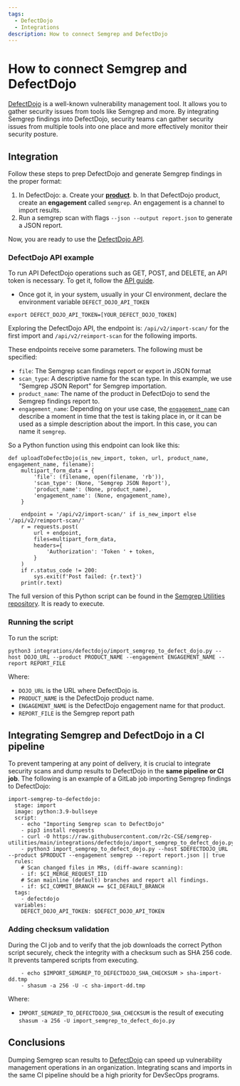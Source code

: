 ```yaml
---
tags:
  - DefectDojo
  - Integrations
description: How to connect Semgrep and DefectDojo
---
```


# How to connect Semgrep and DefectDojo

[DefectDojo](https://www.defectdojo.com/) is a well-known vulnerability management tool. It allows you to gather security issues from tools like Semgrep and more. By integrating Semgrep findings into DefectDojo, security teams can gather security issues from multiple tools into one place and more effectively monitor their security posture.

## Integration
Follow these steps to prep DefectDojo and generate Semgrep findings in the proper format:

1. In DefectDojo:
	a. Create your [**product**](https://defectdojo-dev.readthedocs.io/en/latest/features.html#products).
	b. In that DefectDojo product, create an **engagement** called `semgrep`. An engagement is a channel to import results.
2. Run a semgrep scan with flags `--json --output report.json` to generate a JSON report.

Now, you are ready to use the [DefectDojo API](https://documentation.defectdojo.com/integrations/api-v2-docs/).

### DefectDojo API example 

To run API DefectDojo operations such as GET, POST, and DELETE, an API token is necessary. To get it, follow the [API guide](https://documentation.defectdojo.com/integrations/api-v2-docs/).

* Once got it, in your system, usually in your CI environment, declare the environment variable `DEFECT_DOJO_API_TOKEN`
```
export DEFECT_DOJO_API_TOKEN=[YOUR_DEFECT_DOJO_TOKEN]
```
Exploring the DefectDojo API, the endpoint is: `/api/v2/import-scan/` for the first import and `/api/v2/reimport-scan` for the following imports.

These endpoints receive some parameters. The following must be specified:
* `file`: The Semgrep scan findings report or export in JSON format
* `scan_type`: A descriptive name for the scan type. In this example, we use "Semgrep JSON Report" for Semgrep importation.
* `product_name`: The name of the product in DefectDojo to send the Semgrep findings report to.
* `engagement_name`: Depending on your use case, the [`engagement_name`](https://defectdojo-dev.readthedocs.io/en/latest/about.html#engagements) can describe a moment in time that the test is taking place in, or it can be used as a simple description about the import. In this case, you can name it `semgrep`.

So a Python function using this endpoint can look like this:

```
def uploadToDefectDojo(is_new_import, token, url, product_name, engagement_name, filename):
    multipart_form_data = {
        'file': (filename, open(filename, 'rb')),
        'scan_type': (None, 'Semgrep JSON Report'),
        'product_name': (None, product_name),
        'engagement_name': (None, engagement_name),
    }

    endpoint = '/api/v2/import-scan/' if is_new_import else '/api/v2/reimport-scan/'
    r = requests.post(
        url + endpoint,
        files=multipart_form_data,
        headers={
            'Authorization': 'Token ' + token,
        }
    )
    if r.status_code != 200:
        sys.exit(f'Post failed: {r.text}')
    print(r.text)
```

The full version of this Python script can be found in the [Semgrep Utilities repository](https://github.com/r2c-CSE/semgrep-utilities/blob/main/integrations/defectdojo/import_semgrep_to_defect_dojo.py).
It is ready to execute.

### Running the script

To run the script:
```
python3 integrations/defectdojo/import_semgrep_to_defect_dojo.py --host DOJO_URL --product PRODUCT_NAME --engagement ENGAGEMENT_NAME --report REPORT_FILE 
```
Where:
* `DOJO_URL` is the URL where DefectDojo is.
* `PRODUCT_NAME` is the DefectDojo product name.
* `ENGAGEMENT_NAME` is the DefectDojo engagement name for that product.
* `REPORT_FILE` is the Semgrep report path

## Integrating Semgrep and DefectDojo in a CI pipeline

To prevent tampering at any point of delivery, it is crucial to integrate security scans and dump results to DefectDojo in the **same pipeline or CI job**.
The following is an example of a GitLab job importing Semgrep findings to DefectDojo:

```
import-semgrep-to-defectdojo:
  stage: import
  image: python:3.9-bullseye
  script:
    - echo "Importing Semgrep scan to DefectDojo"
    - pip3 install requests
    - curl -O https://raw.githubusercontent.com/r2c-CSE/semgrep-utilities/main/integrations/defectdojo/import_semgrep_to_defect_dojo.py
    - python3 import_semgrep_to_defect_dojo.py --host $DEFECTDOJO_URL --product $PRODUCT --engagement semgrep --report report.json || true
  rules:
    # Scan changed files in MRs, (diff-aware scanning):
    - if: $CI_MERGE_REQUEST_IID
    # Scan mainline (default) branches and report all findings.
    - if: $CI_COMMIT_BRANCH == $CI_DEFAULT_BRANCH
  tags:
    - defectdojo
  variables:
    DEFECT_DOJO_API_TOKEN: $DEFECT_DOJO_API_TOKEN
```

### Adding checksum validation
During the CI job and to verify that the job downloads the correct Python script securely, check the integrity with a checksum such as SHA 256 code. It prevents tampered scripts from executing.

```
    - echo $IMPORT_SEMGREP_TO_DEFECTDOJO_SHA_CHECKSUM > sha-import-dd.tmp
    - shasum -a 256 -U -c sha-import-dd.tmp
```
Where:
* `IMPORT_SEMGREP_TO_DEFECTDOJO_SHA_CHECKSUM` is the result of executing `shasum -a 256 -U import_semgrep_to_defect_dojo.py`

## Conclusions
Dumping Semgrep scan results to [DefectDojo](https://www.defectdojo.com/) can speed up vulnerability management operations in an organization. Integrating scans and imports in the same CI pipeline should be a high priority for DevSecOps programs.
